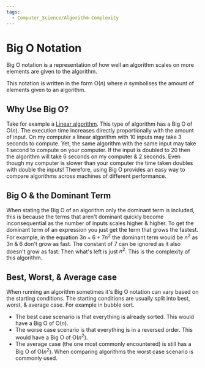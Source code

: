 ```yaml
---
tags:
  - Computer_Science/Algorithm-Complexity
---
```

# Big O Notation
Big O notation is a representation of how well an algorithm scales on more elements are given to the algorithm.

This notation is written in the form O($n$) where $n$ symbolises the amount of elements given to an algorithm.

## Why Use Big O?
Take for example a [Linear algorithm](Searching%20algorithms/Linear-Search.md). This type of algorithm has a Big O of O($n$). The execution time increases directly proportionally with the amount of input.
On my computer a linear algorithm with 10 inputs may take 3 seconds to compute. Yet, the same algorithm with the same input may take 1 second to compute on your computer. If the input is doubled to 20 then the algorithm will take 6 seconds on my computer & 2 seconds.
Even though my computer is slower than your computer the time taken doubles with double the inputs!
Therefore, using Big O provides an easy way to compare algorithms across machines of different performance.

## Big O & the Dominant Term
When stating the Big O of an algorithm only the dominant term is included, this is because the terms that aren't dominant quickly become inconsequential as the number of inputs scales higher & higher.
To get the dominant term of an expression you just get the term that grows the fastest. For example, in the equation $3n+6+7n^2$ the dominant term would be $n^2$ as $3n$ & $6$ don't grow as fast. The constant of $7$ can be ignored as it also doesn't grow as fast. Then what's left is just $n^2$. This is the complexity of this algorithm.

## Best, Worst, & Average case
When running an algorithm sometimes it's Big O notation can vary based on the starting conditions. The starting conditions are usually split into best, worst, & average case.
For example in bubble sort.
- The best case scenario is that everything is already sorted. This would have a Big O of O($n$).
- The worse case scenario is that everything is in a reversed order. This would have a Big O of O($n^2$).
- The average case (the one most commonly encountered) is still has a Big O of O($n^2$).
When comparing algorithms the worst case scenario is commonly used.